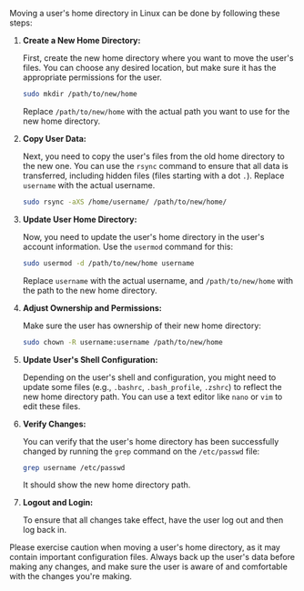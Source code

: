 Moving a user's home directory in Linux can be done by following these steps:

1. **Create a New Home Directory:**

   First, create the new home directory where you want to move the user's files. You can choose any desired location, but make sure it has the appropriate permissions for the user.

   ```bash
   sudo mkdir /path/to/new/home
   ```

   Replace `/path/to/new/home` with the actual path you want to use for the new home directory.

2. **Copy User Data:**

   Next, you need to copy the user's files from the old home directory to the new one. You can use the `rsync` command to ensure that all data is transferred, including hidden files (files starting with a dot `.`). Replace `username` with the actual username.

   ```bash
   sudo rsync -aXS /home/username/ /path/to/new/home/
   ```

3. **Update User Home Directory:**

   Now, you need to update the user's home directory in the user's account information. Use the `usermod` command for this:

   ```bash
   sudo usermod -d /path/to/new/home username
   ```

   Replace `username` with the actual username, and `/path/to/new/home` with the path to the new home directory.

4. **Adjust Ownership and Permissions:**

   Make sure the user has ownership of their new home directory:

   ```bash
   sudo chown -R username:username /path/to/new/home
   ```

5. **Update User's Shell Configuration:**

   Depending on the user's shell and configuration, you might need to update some files (e.g., `.bashrc`, `.bash_profile`, `.zshrc`) to reflect the new home directory path. You can use a text editor like `nano` or `vim` to edit these files.

6. **Verify Changes:**

   You can verify that the user's home directory has been successfully changed by running the `grep` command on the `/etc/passwd` file:

   ```bash
   grep username /etc/passwd
   ```

   It should show the new home directory path.

7. **Logout and Login:**

   To ensure that all changes take effect, have the user log out and then log back in.

Please exercise caution when moving a user's home directory, as it may contain important configuration files. Always back up the user's data before making any changes, and make sure the user is aware of and comfortable with the changes you're making.
